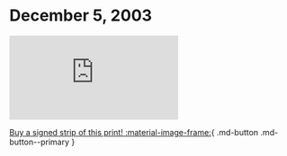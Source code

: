 # December 5, 2003

![](https://www.achewood.com/comic.php?date=12052003)

[Buy a signed strip of this print! :material-image-frame:](https://achewood-holiday-pop-up.myshopify.com/products/strip#12052003){ .md-button .md-button--primary }
